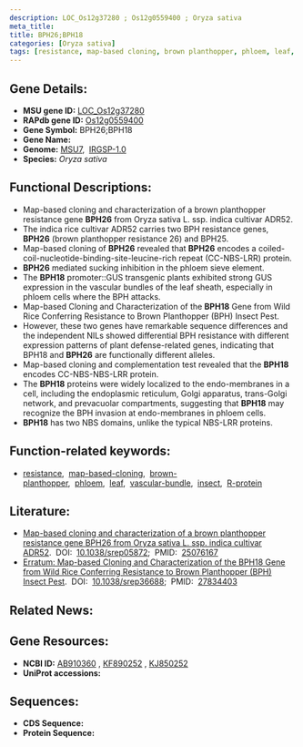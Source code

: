 ```yaml
---
description: LOC_Os12g37280 ; Os12g0559400 ; Oryza sativa
meta_title:
title: BPH26;BPH18
categories: [Oryza sativa]
tags: [resistance, map-based cloning, brown planthopper, phloem, leaf, vascular bundle, insect, R protein]
---
```


## Gene Details:
- **MSU gene ID:** [LOC_Os12g37280](http://rice.uga.edu/cgi-bin/ORF_infopage.cgi?orf=LOC_Os12g37280)  
- **RAPdb gene ID:** [Os12g0559400](https://rapdb.dna.affrc.go.jp/locus/?name=Os12g0559400)  
- **Gene Symbol:** BPH26;BPH18
- **Gene Name:**
- **Genome:**  [MSU7](http://rice.uga.edu/),&nbsp;&nbsp;[IRGSP-1.0](https://rapdb.dna.affrc.go.jp/download/irgsp1.html)
- **Species:** *Oryza sativa*

## Functional Descriptions:
   - Map-based cloning and characterization of a brown planthopper resistance gene **BPH26** from Oryza sativa L. ssp. indica cultivar ADR52.
   - The indica rice cultivar ADR52 carries two BPH resistance genes, **BPH26** (brown planthopper resistance 26) and BPH25.
   - Map-based cloning of **BPH26** revealed that **BPH26** encodes a coiled-coil-nucleotide-binding-site-leucine-rich repeat (CC-NBS-LRR) protein.
   - **BPH26** mediated sucking inhibition in the phloem sieve element.
   - The **BPH18** promoter::GUS transgenic plants exhibited strong GUS expression in the vascular bundles of the leaf sheath, especially in phloem cells where the BPH attacks.
   - Map-based Cloning and Characterization of the **BPH18** Gene from Wild Rice Conferring Resistance to Brown Planthopper (BPH) Insect Pest.
   - However, these two genes have remarkable sequence differences and the independent NILs showed differential BPH resistance with different expression patterns of plant defense-related genes, indicating that BPH18 and **BPH26** are functionally different alleles.
   - Map-based cloning and complementation test revealed that the **BPH18** encodes CC-NBS-NBS-LRR protein.
   - The **BPH18** proteins were widely localized to the endo-membranes in a cell, including the endoplasmic reticulum, Golgi apparatus, trans-Golgi network, and prevacuolar compartments, suggesting that **BPH18** may recognize the BPH invasion at endo-membranes in phloem cells.
   - **BPH18** has two NBS domains, unlike the typical NBS-LRR proteins.

## Function-related keywords:
   - [resistance](/tags/resistance/),&nbsp;&nbsp;[map-based-cloning](/tags/map-based-cloning/),&nbsp;&nbsp;[brown-planthopper](/tags/brown-planthopper/),&nbsp;&nbsp;[phloem](/tags/phloem/),&nbsp;&nbsp;[leaf](/tags/leaf/),&nbsp;&nbsp;[vascular-bundle](/tags/vascular-bundle/),&nbsp;&nbsp;[insect](/tags/insect/),&nbsp;&nbsp;[R-protein](/tags/R-protein/)

## Literature:
   - [Map-based cloning and characterization of a brown planthopper resistance gene BPH26 from Oryza sativa L. ssp. indica cultivar ADR52](https://www.doi.org/10.1038/srep05872).&nbsp;&nbsp;DOI:&nbsp;&nbsp;[10.1038/srep05872](https://www.doi.org/10.1038/srep05872);&nbsp;&nbsp;PMID:&nbsp;&nbsp;[25076167](https://pubmed.ncbi.nlm.nih.gov/25076167/)
   - [Erratum: Map-based Cloning and Characterization of the BPH18 Gene from Wild Rice Conferring Resistance to Brown Planthopper (BPH) Insect Pest](https://www.doi.org/10.1038/srep36688).&nbsp;&nbsp;DOI:&nbsp;&nbsp;[10.1038/srep36688](https://www.doi.org/10.1038/srep36688);&nbsp;&nbsp;PMID:&nbsp;&nbsp;[27834403](https://pubmed.ncbi.nlm.nih.gov/27834403/)

## Related News:

## Gene Resources:
- **NCBI ID:**  [AB910360](http://www.ncbi.nlm.nih.gov/nuccore/AB910360)&nbsp;,&nbsp;[KF890252](http://www.ncbi.nlm.nih.gov/nuccore/KF890252)&nbsp;,&nbsp;[KJ850252](http://www.ncbi.nlm.nih.gov/nuccore/KJ850252)
- **UniProt accessions:** [](https://www.uniprot.org/uniprotkb//entry)

## Sequences:
- **CDS Sequence:**
- **Protein Sequence:**
